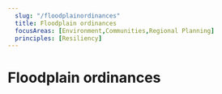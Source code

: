 ```yaml
---
  slug: "/floodplainordinances"
  title: Floodplain ordinances 
  focusAreas: [Environment,Communities,Regional Planning]
  principles: [Resiliency]
---
```

# Floodplain ordinances